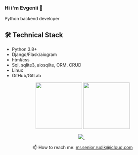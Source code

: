 ### Hi i'm Evgenii 👋
Python backend developer 

## 🛠 Technical Stack
*   Python 3.8+
*   Django/Flask/aiogram
*   html/css
*   Sql, sqlite3, aiosqilte, ORM, CRUD
*   Linux
*   GitHub/GitLab

<p align = 'center'>
 <a href="https://github-readme-stats.vercel.app/api?username=Rudique&show_icons=true&count_private=true"><img height=150 src="https://github-readme-stats.vercel.app/api?username=Rudique&show_icons=true&count_private=true" /></a>
<a href="https://github.com/Rudique/github-readme-stats"><img height=150 src="https://github-readme-stats.vercel.app/api/top-langs/?username=Rudique&layout=compact" /></a>
 </p>


<p align='center'>
   <a href="https://t.me/mrRudique" target="_blank">
    <img src="https://img.shields.io/badge/Telegram-2CA5E0?style=for-the-badge&logo=telegram&logoColor=white" />        
  </a>&nbsp;&nbsp;
 <p align='center'>
  📫  How to reach me: <a href='mailto:mr.senior.rudik@icloud.com'>mr.senior.rudik@icloud.com</a>
</p>
